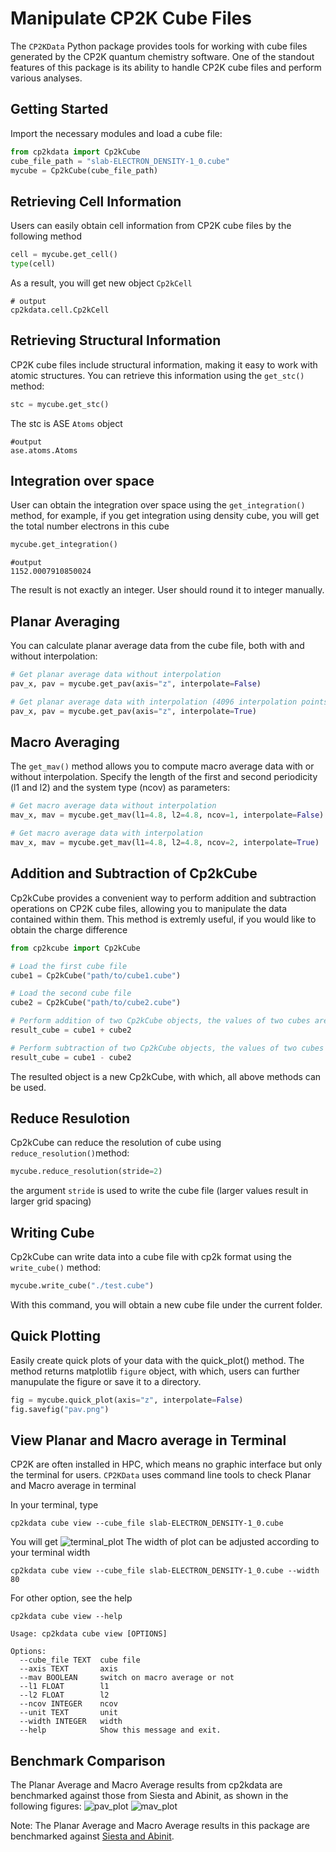 # Manipulate CP2K Cube Files

The `CP2KData` Python package provides tools for working with cube files generated by the CP2K quantum chemistry software. One of the standout features of this package is its ability to handle CP2K cube files and perform various analyses.

## Getting Started
Import the necessary modules and load a cube file:
```python
from cp2kdata import Cp2kCube
cube_file_path = "slab-ELECTRON_DENSITY-1_0.cube"
mycube = Cp2kCube(cube_file_path)
```

## Retrieving Cell Information
Users can easily obtain cell information from CP2K cube files by the following method
```python
cell = mycube.get_cell()
type(cell)
```
As a result, you will get new object `Cp2kCell`
```shell
# output
cp2kdata.cell.Cp2kCell
```

## Retrieving Structural Information
CP2K cube files include structural information, making it easy to work with atomic structures. You can retrieve this information using the `get_stc()` method:

```python
stc = mycube.get_stc()
```
The stc is ASE `Atoms` object
```shell
#output
ase.atoms.Atoms
```

## Integration over space
User can obtain the integration over space using the `get_integration()` method, for example, if you get integration using density cube, you will get the total number electrons in this cube
```python
mycube.get_integration()
```
```shell
#output
1152.0007910850024
```
The result is not exactly an integer. User should round it to integer manually.

## Planar Averaging
You can calculate planar average data from the cube file, both with and without interpolation:
```python
# Get planar average data without interpolation
pav_x, pav = mycube.get_pav(axis="z", interpolate=False)

# Get planar average data with interpolation (4096 interpolation points)
pav_x, pav = mycube.get_pav(axis="z", interpolate=True)
```

## Macro Averaging
The `get_mav()` method allows you to compute macro average data with or without interpolation. Specify the length of the first and second periodicity (l1 and l2) and the system type (ncov) as parameters:

```python
# Get macro average data without interpolation
mav_x, mav = mycube.get_mav(l1=4.8, l2=4.8, ncov=1, interpolate=False)

# Get macro average data with interpolation
mav_x, mav = mycube.get_mav(l1=4.8, l2=4.8, ncov=2, interpolate=True)

```

## Addition and Subtraction of Cp2kCube
Cp2kCube provides a convenient way to perform addition and subtraction operations on CP2K cube files, allowing you to manipulate the data contained within them. This method is extremly useful, if you would like to obtain the charge difference
```python
from cp2kcube import Cp2kCube

# Load the first cube file
cube1 = Cp2kCube("path/to/cube1.cube")

# Load the second cube file
cube2 = Cp2kCube("path/to/cube2.cube")
```
```python
# Perform addition of two Cp2kCube objects, the values of two cubes are added
result_cube = cube1 + cube2

# Perform subtraction of two Cp2kCube objects, the values of two cubes are subtract
result_cube = cube1 - cube2

```
The resulted object is a new Cp2kCube, with which, all above methods can be used.

## Reduce Resulotion
Cp2kCube can reduce the resolution of cube using `reduce_resolution()`method:
```python
mycube.reduce_resolution(stride=2)
```
the argument `stride` is used to write the cube file (larger values result in larger grid spacing)

## Writing Cube
Cp2kCube can write data into a cube file with cp2k format using the `write_cube()` method:
```python
mycube.write_cube("./test.cube")
```
With this command, you will obtain a new cube file under the current folder.

## Quick Plotting
Easily create quick plots of your data with the quick_plot() method. The method returns matplotlib `figure` object, with which, users can further manupulate the figure or save it to a directory.
```python
fig = mycube.quick_plot(axis="z", interpolate=False)
fig.savefig("pav.png")
```

## View Planar and Macro average in Terminal
CP2K are often installed in HPC, which means no graphic interface but only the terminal for users. `CP2KData` uses command line tools to check Planar and Macro average in terminal

In your terminal, type
```shell
cp2kdata cube view --cube_file slab-ELECTRON_DENSITY-1_0.cube
```
You will get
![terminal_plot](./terminal.png)
The width of plot can be adjusted according to your terminal width
```shell
cp2kdata cube view --cube_file slab-ELECTRON_DENSITY-1_0.cube --width 80
```
For other option, see the help
```
cp2kdata cube view --help
```
```shell
Usage: cp2kdata cube view [OPTIONS]

Options:
  --cube_file TEXT  cube file
  --axis TEXT       axis
  --mav BOOLEAN     switch on macro average or not
  --l1 FLOAT        l1
  --l2 FLOAT        l2
  --ncov INTEGER    ncov
  --unit TEXT       unit
  --width INTEGER   width
  --help            Show this message and exit.
```


## Benchmark Comparison
The Planar Average and Macro Average results from cp2kdata are benchmarked against those from Siesta and Abinit, as shown in the following figures:
![pav_plot](./PAV_compare.png)
![mav_plot](./MAV_compare.png)

Note: The Planar Average and Macro Average results in this package are benchmarked against [Siesta and Abinit](https://docs.siesta-project.org/projects/siesta/reference/macroave.html).